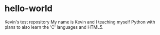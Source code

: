 # hello-world
Kevin's test repository
My name is Kevin and I teaching myself Python with plans to also learn the 'C' languages and HTML5.
